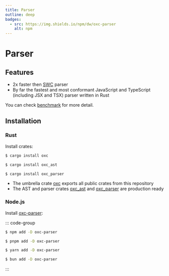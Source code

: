 ```yaml
---
title: Parser
outline: deep
badges:
  - src: https://img.shields.io/npm/dw/oxc-parser
    alt: npm
---
```


<AppBadgeList />

# Parser

## Features

- 2x faster then [SWC][url-swc] parser
- By far the fastest and most conformant JavaScript and TypeScript (including JSX and TSX) parser written in Rust

You can check [benchmark][url-benchmark] for more detail.

## Installation

### Rust

Install crates:

```sh
$ cargo install oxc
```

```sh
$ cargo install oxc_ast
```

```sh
$ cargo install oxc_parser
```

- The umbrella crate [oxc][url-oxc-crate] exports all public crates from this repository
- The AST and parser crates [oxc_ast][url-oxc-ast-crate] and [oxc_parser][url-oxc-parser-crate] are production ready

### Node.js

Install [oxc-parser][url-oxc-parser-npm]:

::: code-group

```sh [npm]
$ npm add -D oxc-parser
```

```sh [pnpm]
$ pnpm add -D oxc-parser
```

```sh [yarn]
$ yarn add -D oxc-parser
```

```sh [bun]
$ bun add -D oxc-parser
```

:::

<!-- Links -->

[url-swc]: https://swc.rs
[url-benchmark]: https://github.com/oxc-project/bench-javascript-parser-written-in-rust
[url-oxc-crate]: https://docs.rs/oxc
[url-oxc-ast-crate]: https://docs.rs/oxc_ast
[url-oxc-parser-crate]: https://docs.rs/oxc_parser
[url-oxc-parser-npm]: https://www.npmjs.com/package/oxc-parser
